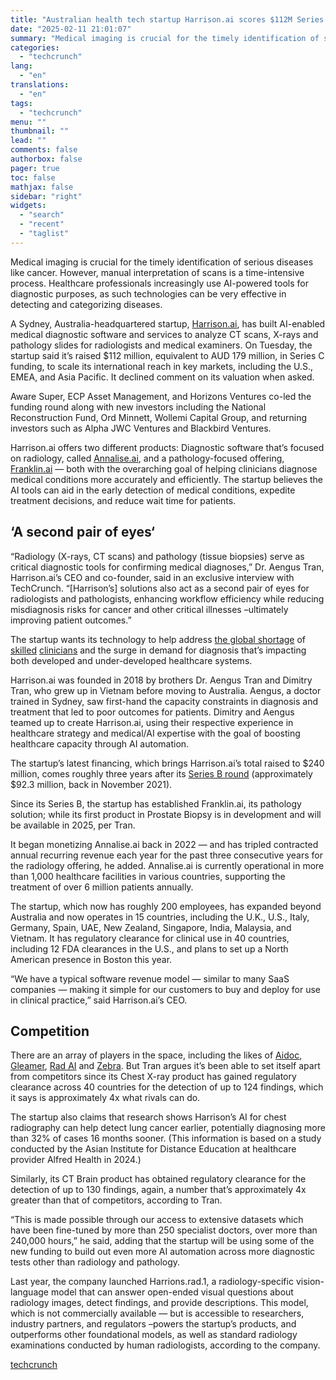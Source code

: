 ```yaml
---
title: "Australian health tech startup Harrison.ai scores $112M Series C"
date: "2025-02-11 21:01:07"
summary: "Medical imaging is crucial for the timely identification of serious diseases like cancer. However, manual interpretation of scans is a time-intensive process. Healthcare professionals increasingly use AI-powered tools for diagnostic purposes, as such technologies can be very effective in detecting and categorizing diseases. A Sydney, Australia-headquartered startup, Harrison.ai, has built..."
categories:
  - "techcrunch"
lang:
  - "en"
translations:
  - "en"
tags:
  - "techcrunch"
menu: ""
thumbnail: ""
lead: ""
comments: false
authorbox: false
pager: true
toc: false
mathjax: false
sidebar: "right"
widgets:
  - "search"
  - "recent"
  - "taglist"
---
```


Medical imaging is crucial for the timely identification of serious diseases like cancer. However, manual interpretation of scans is a time-intensive process. Healthcare professionals increasingly use AI-powered tools for diagnostic purposes, as such technologies can be very effective in detecting and categorizing diseases.

A Sydney, Australia-headquartered startup, [Harrison.ai](https://harrison.ai/), has built AI-enabled medical diagnostic software and services to analyze CT scans, X-rays and pathology slides for radiologists and medical examiners. On Tuesday, the startup said it’s raised $112 million, equivalent to AUD 179 million, in Series C funding, to scale its international reach in key markets, including the U.S., EMEA, and Asia Pacific. It declined comment on its valuation when asked.

Aware Super, ECP Asset Management, and Horizons Ventures co-led the funding round along with new investors including the National Reconstruction Fund, Ord Minnett, Wollemi Capital Group, and returning investors such as Alpha JWC Ventures and Blackbird Ventures.

Harrison.ai offers two different products: Diagnostic software that’s focused on radiology, called [Annalise.ai](https://annalise.ai/), and a pathology-focused offering, [Franklin.ai](https://www.franklin.ai/) — both with the overarching goal of helping clinicians diagnose medical conditions more accurately and efficiently. The startup believes the AI tools can aid in the early detection of medical conditions, expedite treatment decisions, and reduce wait time for patients.

**‘A second pair of eyes**‘
---------------------------

“Radiology (X-rays, CT scans) and pathology (tissue biopsies) serve as critical diagnostic tools for confirming medical diagnoses,” Dr. Aengus Tran, Harrison.ai’s CEO and co-founder, said in an exclusive interview with TechCrunch. “[Harrison’s] solutions also act as a second pair of eyes for radiologists and pathologists, enhancing workflow efficiency while reducing misdiagnosis risks for cancer and other critical illnesses –ultimately improving patient outcomes.”

The startup wants its technology to help address [the global shortage](https://assets.kpmg.com/content/dam/kpmg/xx/pdf/2019/03/human-britnell-preface.pdf) of [skilled](https://www.usnews.com/news/health-news/articles/2022-07-28/staff-shortages-choking-u-s-health-care-system) [clinicians](https://www.ama-assn.org/practice-management/sustainability/doctor-shortages-are-here-and-they-ll-get-worse-if-we-don-t-act) and the surge in demand for diagnosis that’s impacting both developed and under-developed healthcare systems.

Harrison.ai was founded in 2018 by brothers Dr. Aengus Tran and Dimitry Tran, who grew up in Vietnam before moving to Australia. Aengus, a doctor trained in Sydney, saw first-hand the capacity constraints in diagnosis and treatment that led to poor outcomes for patients. Dimitry and Aengus teamed up to create Harrison.ai, using their respective experience in healthcare strategy and medical/AI expertise with the goal of boosting healthcare capacity through AI automation.

The startup’s latest financing, which brings Harrison.ai’s total raised to $240 million, comes roughly three years after its [Series B round](https://techcrunch.com/2021/11/30/sydney-based-medtech-startup-harrison-ai-gets-129m-aud-led-by-horizons-ventures/) (approximately $92.3 million, back in November 2021).

Since its Series B, the startup has established Franklin.ai, its pathology solution; while its first product in Prostate Biopsy is in development and will be available in 2025, per Tran.

It began monetizing Annalise.ai back in 2022 — and has tripled contracted annual recurring revenue each year for the past three consecutive years for the radiology offering, he added. Annalise.ai is currently operational in more than 1,000 healthcare facilities in various countries, supporting the treatment of over 6 million patients annually.

The startup, which now has roughly 200 employees, has expanded beyond Australia and now operates in 15 countries, including the U.K., U.S., Italy, Germany, Spain, UAE, New Zealand, Singapore, India, Malaysia, and Vietnam. It has regulatory clearance for clinical use in 40 countries, including 12 FDA clearances in the U.S., and plans to set up a North American presence in Boston this year.

“We have a typical software revenue model — similar to many SaaS companies — making it simple for our customers to buy and deploy for use in clinical practice,” said Harrison.ai’s CEO.

Competition
-----------

There are an array of players in the space, including the likes of [Aidoc](https://techcrunch.com/2021/07/14/aidoc-raises-over-66m-for-ai-radiology-analysis-technology/), [Gleamer](https://techcrunch.com/2023/06/28/gleamer-which-provides-ai-software-for-radiologists-raises-29-5m/), [Rad AI](https://techcrunch.com/2024/05/07/rad-ai-a-startup-that-helps-radiologists-save-time-on-report-generation-raises-50m-series-b-from-khosla-ventures/) and [Zebra](https://techcrunch.com/2018/06/07/zebra-medical-vision-gets-30m-series-c-to-create-ai-based-tools-for-radiologists/). But Tran argues it’s been able to set itself apart from competitors since its Chest X-ray product has gained regulatory clearance across 40 countries for the detection of up to 124 findings, which it says is approximately 4x what rivals can do.

The startup also claims that research shows Harrison’s AI for chest radiography can help detect lung cancer earlier, potentially diagnosing more than 32% of cases 16 months sooner. (This information is based on a study conducted by the Asian Institute for Distance Education at healthcare provider Alfred Health in 2024.)

Similarly, its CT Brain product has obtained regulatory clearance for the detection of up to 130 findings, again, a number that’s approximately 4x greater than that of competitors, according to Tran.

“This is made possible through our access to extensive datasets which have been fine-tuned by more than 250 specialist doctors, over more than 240,000 hours,” he said, adding that the startup will be using some of the new funding to build out even more AI automation across more diagnostic tests other than radiology and pathology.

Last year, the company launched Harrions.rad.1, a radiology-specific vision-language model that can answer open-ended visual questions about radiology images, detect findings, and provide descriptions. This model, which is not commercially available — but is accessible to researchers, industry partners, and regulators –powers the startup’s products, and outperforms other foundational models, as well as standard radiology examinations conducted by human radiologists, according to the company.

[techcrunch](https://techcrunch.com/2025/02/11/australian-healthtech-startup-harrison-ai-scores-112m-series-c/)
